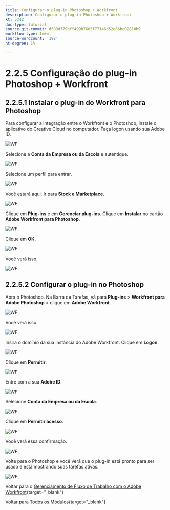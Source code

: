 ```yaml
---
title: Configurar o plug-in Photoshop + Workfront
description: Configurar o plug-in Photoshop + Workfront
kt: 5342
doc-type: tutorial
source-git-commit: d583df79bff499b7605f77146d52e66bc02810b9
workflow-type: tm+mt
source-wordcount: '192'
ht-degree: 1%

---
```


# 2.2.5 Configuração do plug-in Photoshop + Workfront

## 2.2.5.1 Instalar o plug-in do Workfront para Photoshop

Para configurar a integração entre o Workfront e o Photoshop, instale o aplicativo do Creative Cloud no computador. Faça logon usando sua Adobe ID.

![WF](./images/wf1.png)

Selecione a **Conta da Empresa ou da Escola** e autentique.

![WF](./images/wf2.png)

Selecione um perfil para entrar.

![WF](./images/wf3.png)

Você estará aqui. Ir para **Stock e Marketplace**.

![WF](./images/wf4.png)

Clique em **Plug-ins** e em **Gerenciar plug-ins**. Clique em **Instalar** no cartão **Adobe Workfront para Photoshop**.

![WF](./images/wf5.png)

Clique em **OK**.

![WF](./images/wf6.png)

Você verá isso.

![WF](./images/wf7.png)

## 2.2.5.2 Configurar o plug-in no Photoshop

Abra o Photoshop. Na Barra de Tarefas, vá para **Plug-ins** > **Workfront para Adobe Photoshop** > clique em **Adobe Workfront**.

![WF](./images/wf8.png)

Você verá isso.

![WF](./images/wf9.png)

Insira o domínio da sua instância do Adobe Workfront. Clique em **Logon**.

![WF](./images/wf10.png)

Clique em **Permitir**.

![WF](./images/wf11.png)

Entre com a sua **Adobe ID**.

![WF](./images/wf12.png)

Selecione **Conta da Empresa ou da Escola**.

![WF](./images/wf13.png)

Clique em **Permitir acesso**.

![WF](./images/wf14.png)

Você verá essa confirmação.

![WF](./images/wf15.png)

Volte para o Photoshop e você verá que o plug-in está pronto para ser usado e está mostrando suas tarefas ativas.

![WF](./images/wf16.png)

Voltar para o [Gerenciamento de Fluxo de Trabalho com o Adobe Workfront](./workfront.md){target="_blank"}

[Voltar para Todos os Módulos](./../../../overview.md){target="_blank"}
